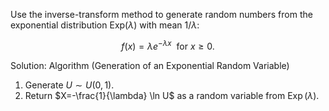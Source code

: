 Use the inverse-transform method to generate random numbers from the exponential distribution Exp($\lambda$) with mean $1/\lambda$:

$$
f(x)=\lambda e^{-\lambda x} \ \text { for } x \geq 0.
$$

Solution: Algorithm (Generation of an Exponential Random Variable)

1. Generate $U \sim U(0,1)$.
2. Return $X=-\frac{1}{\lambda} \ln U$ as a random variable from $\operatorname{Exp}(\lambda)$.